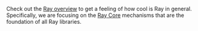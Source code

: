 
Check out the [Ray overview](https://docs.ray.io/en/latest/ray-overview/index.html#) to get a feeling of how cool is Ray in general.
Specifically, we are focusing on the [Ray Core](https://docs.ray.io/en/latest/ray-core/walkthrough.html) mechanisms that are the foundation of all Ray libraries.

